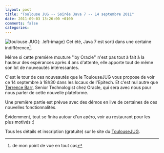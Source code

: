 ```yaml
---
layout: post
title: "Toulouse JUG -- Soirée Java 7 -- 14 septembre 2011"
date: 2011-09-03 13:26:00 +0100
comments: false
categories: 
---
```

![toulouse JUG](https://blog.crafting-labs.fr/images/logo/.juggy-02_s.jpg){: .left-image}
Cet été, Java 7 est sorti dans une certaine indifférence[^1].

Même si cette première mouture ''by Oracle'' n'est pas tout à fait à la hauteur des espérances après 4 ans d'attente, elle apporte tout de même son lot de nouveautés intéressantes.

C'est le tour de ces nouveautés que le ToulouseJUG vous propose de voir ce 14 septembre à 18h30 dans les locaux de l'Epitech. Et c'est nul autre que [Terrence Barr](http://terrencebarr.wordpress.com/about/), Senior Technologist chez Oracle, qui sera avec nous pour nous parler de cette nouvelle plateforme.

Une première partie est prévue avec des démos en live de certaines de ces nouvelles fonctionnalités.

Évidemment, tout se finira autour d'un apéro, voir au restaurant pour les plus motivés :)

Tous les détails et inscription (gratuite) sur le site du [ToulouseJUG](http://www.toulousejug.org).


[^1]: de mon point de vue en tout cas
